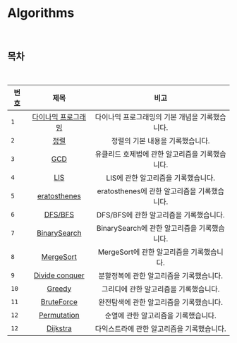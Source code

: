 # Algorithms

<br>

## 목차

<br>

| 번호 |                 제목                  |                      비고                       |
| ---- | :-----------------------------------: | :---------------------------------------------: |
| `1`  |    [다이나믹 프로그래밍](./DP.md)     | 다이나믹 프로그래밍의 기본 개념을 기록했습니다. |
| `2`  |         [정렬](./Sorting.md)          |        정렬의 기본 내용을 기록했습니다.         |
| `3`  |            [GCD](./GCD.md)            | 유클리드 호제법에 관한 알고리즘을 기록했습니다. |
| `4`  |            [LIS](./LIS.md)            |       LIS에 관한 알고리즘을 기록했습니다.       |
| `5`  |   [eratosthenes](./eratosthenes.md)   |  eratosthenes에 관한 알고리즘을 기록했습니다.   |
| `6`  |        [DFS/BFS](./DFSBFS.md)         |     DFS/BFS에 관한 알고리즘을 기록했습니다.     |
| `7`  |   [BinarySearch](./BinarySearch.md)   |  BinarySearch에 관한 알고리즘을 기록했습니다.   |
| `8`  |      [MergeSort](./MergeSort.md)      |    MergeSort에 관한 알고리즘을 기록했습니다.    |
| `9`  | [Divide conquer](./Divide_conquer.md) |    분할정복에 관한 알고리즘을 기록했습니다.     |
| `10` |         [Greedy](./Greedy.md)         |     그리디에 관한 알고리즘을 기록했습니다.      |
| `11` |     [BruteForce](./BruteForce.md)     |    완전탐색에 관한 알고리즘을 기록했습니다.     |
| `12` |    [Permutation](./Permutation.md)    |      순열에 관한 알고리즘을 기록했습니다.       |
| `12` |       [Dijkstra](./Dijkstra.md)       |   다익스트라에 관한 알고리즘을 기록했습니다.    |
